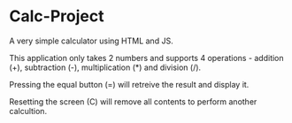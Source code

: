 # Calc-Project
A very simple calculator using HTML and JS.


This application only takes 2 numbers and supports 4 operations - addition (+), subtraction (-), multiplication (*) and division (/).

Pressing the equal button (=) will retreive the result and display it.

Resetting the screen (C) will remove all contents to perform another calcultion.